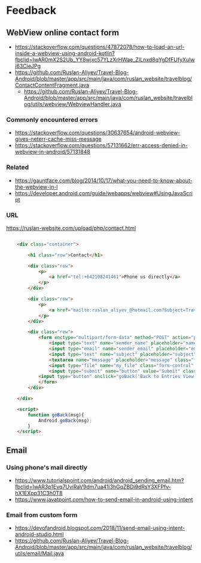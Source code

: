 # Feedback

## WebView online contact form
- https://stackoverflow.com/questions/47872078/how-to-load-an-url-inside-a-webview-using-android-kotlin?fbclid=IwAR0mX2S2Ub_YY8wjxc57YLzXrHWae_ZILnxd8qYgDfFUfyXulwj63CieJPg
- https://github.com/Ruslan-Aliyev/Travel-Blog-Android/blob/master/app/src/main/java/com/ruslan_website/travelblog/ContactContentFragment.java
    - https://github.com/Ruslan-Aliyev/Travel-Blog-Android/blob/master/app/src/main/java/com/ruslan_website/travelblog/utils/webview/WebviewHandler.java

### Commonly encountered errors
- https://stackoverflow.com/questions/30637654/android-webview-gives-neterr-cache-miss-message
- https://stackoverflow.com/questions/57131662/err-access-denied-in-webview-in-android/57131848

### Related
- https://gauntface.com/blog/2014/10/17/what-you-need-to-know-about-the-webview-in-l
- https://developer.android.com/guide/webapps/webview#UsingJavaScript

### URL
https://ruslan-website.com/upload/php/contact.html

```html

	<div class="container">

		<h1 class="row">Contact</h1>

		<div class="row">
			<p>
				<a href="tel:+642108241461">Phone us directly</a> 
			</p>
		</div>

		<div class="row">
			<p>
				<a href="mailto:ruslan_aliyev_@hotmail.com?Subject=Travel%20Blog" target="_top">Email us directly</a>
			</p>
		</div>

		<div class="row">
			<form enctype="multipart/form-data" method="POST" action="process_contact.php">
			    <input type="text" name="sender_name" placeholder="name" class="form-control" />
			    <input type="email" name="sender_email" placeholder="email" class="form-control" /> 
			    <input type="text" name="subject" placeholder="subject" class="form-control" />
			    <textarea name="message" placeholder="message" class="form-control"></textarea>
			    <input type="file" name="my_file" class="form-control" />
			    <input type="submit" name="button" value="Submit" class="form-control" />
			<input type="button" onclick="goBack('Back to Entries View')" value="Back" class="form-control" />
			</form>
		</div>

	</div>

	<script>
		function goBack(msg){
			Android.goBack(msg);
		}
	</script>

```

## Email

### Using phone's mail directly
- https://www.tutorialspoint.com/android/android_sending_email.htm?fbclid=IwAR3p1Evq7UviRaV9dm7ua41i3hGqZBDi9dRsY3XFPfv-hX1EXpp31C3h0T8
- https://www.javatpoint.com/how-to-send-email-in-android-using-intent

### Email from custom form
- https://devofandroid.blogspot.com/2018/11/send-email-using-intent-android-studio.html
- https://github.com/Ruslan-Aliyev/Travel-Blog-Android/blob/master/app/src/main/java/com/ruslan_website/travelblog/utils/email/Mail.java
